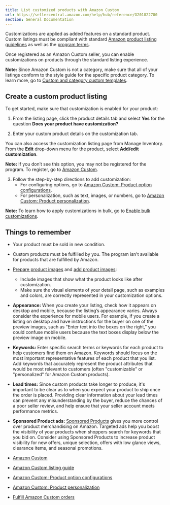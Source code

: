 ```yaml
---
title: List customized products with Amazon Custom
url: https://sellercentral.amazon.com/help/hub/reference/G201822780
section: General Documentation
---
```


Customizations are applied as added features on a standard product. Custom
listings must be compliant with standard [Amazon product listing
guidelines](/gp/help/G200316110) as well as the [program
terms](/gp/help/201823150).

Once registered as an Amazon Custom seller, you can enable customizations on
products through the standard listing experience.

**Note:** Since Amazon Custom is not a category, make sure that all of your
listings conform to the style guide for the specific product category. To
learn more, go to [Custom and category custom
templates](/gp/help/GPWDARLTJB2JNJ8R).

## Create a custom product listing

To get started, make sure that customization is enabled for your product:

  1. From the listing page, click the product details tab and select **Yes** for the question **Does your product have customization?**

  2. Enter your custom product details on the customization tab.

You can also access the customization listing page from Manage Inventory. From
the **Edit** drop-down menu for the product, select **Add/edit
customization**.

**Note:** If you don’t see this option, you may not be registered for the
program. To register, go to [Amazon Custom](/gp/help/201757520).

  3. Follow the step-by-step directions to add customization:
     * For configuring options, go to [Amazon Custom: Product option configurations](/gp/help/G202124210).
     * For personalization, such as text, images, or numbers, go to [Amazon Custom: Product personalization](/gp/help/G202124170).

**Note:** To learn how to apply customizations in bulk, go to [Enable bulk
customizations](/gp/help/QMSBWT4DK5ARMXL).

## Things to remember

  * Your product must be sold in new condition.
  * Custom products must be fulfilled by you. The program isn't available for products that are fulfilled by Amazon. 
  * [Prepare product images](/gp/help/16881) and [add product images](/gp/help/200216080):
    * Include images that show what the product looks like after customization.
    * Make sure the visual elements of your detail page, such as examples and colors, are correctly represented in your customization options.
  * **Appearance:** When you create your listing, check how it appears on desktop and mobile, because the listing’s appearance varies. Always consider the experience for mobile users. For example, if you create a listing on desktop and have instructions for the buyer on one of the preview images, such as “Enter text into the boxes on the right,” you could confuse mobile users because the text boxes display below the preview image on mobile.
  * **Keywords:** Enter specific search terms or keywords for each product to help customers find them on Amazon. Keywords should focus on the most important representative features of each product that you list. Add keywords that accurately represent the product attributes that would be most relevant to customers (often "customizable" or "personalized" for Amazon Custom products). 
  * **Lead times:** Since custom products take longer to produce, it's important to be clear as to when you expect your product to ship once the order is placed. Providing clear information about your lead times can prevent any misunderstanding by the buyer, reduce the chances of a poor seller review, and help ensure that your seller account meets performance metrics. 
  * **Sponsored Product ads:** [Sponsored Products](https://advertising.amazon.com/solutions/products/sponsored-products) gives you more control over product merchandising on Amazon. Targeted ads help you boost the visibility of your products when shoppers search for keywords that you bid on. Consider using Sponsored Products to increase product visibility for new offers, unique selection, offers with low glance views, clearance items, and seasonal promotions. 

  * [Amazon Custom](/gp/help/201757520)
  * [Amazon Custom listing guide](/gp/help/202004770)
  * [Amazon Custom: Product option configurations](/gp/help/202124210)
  * [Amazon Custom: Product personalization](/gp/help/G202124170)
  * [Fulfill Amazon Custom orders](/gp/help/G201822830)

